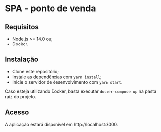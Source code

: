 # SPA - ponto de venda

## Requisitos
* Node.js >= 14.0 ou;
* Docker.

## Instalação
* Clone este repositório;
* Instale as dependências com `yarn install`;
* Inicie o servidor de desenvolvimento com `yarn start`.

Caso esteja utilizando Docker, basta executar `docker-compose up` na pasta raíz do projeto.

## Acesso

A aplicação estará disponível em http://localhost:3000.
